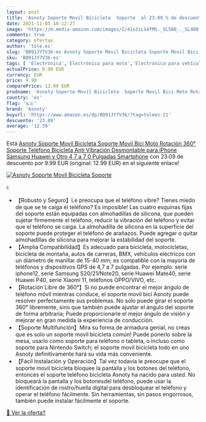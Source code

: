 ```yaml
---
layout: post
title: 'Asnoty Soporte Movil Bicicleta  Soporte  al 23.09 % de descuento'
date: 2021-11-05 10:12:27
image: 'https://m.media-amazon.com/images/I/41o3iLS4fMS._SL500_._SL400_.jpg'
comments: true
category: ofertas
author: 'tole.es'
slug: 'B091JY7V36-es Asnoty Soporte Movil Bicicleta Soporte Movil Bici Moto...'
sku: 'B091JY7V36-es'
tags: [ 'Electrónica','Electrónica para moto','Electrónica para vehículos','Soportes para moto','asnoty','iphone', ]
actualPrice: 9.99 EUR
currency: EUR
price: 9.99
comparePrice: 12.99 EUR
prodname: 'Asnoty Soporte Movil Bicicleta  Soporte Movil Bici Moto Rotación 360°  Soporte Teléfono Bicicleta Anti Vibración Desmontable  para iPhone  Samsung  Huawei y Otro 4 7 a 7 0 Pulgadas Smartphone'
country: 'es'
flag: '🇪🇸'
brand: 'Asnoty'
buyurl: 'https://www.amazon.es/dp/B091JY7V36/?tag=tolees-21'
descuento: '23.09'
average: '12.39'
---
```


Está [Asnoty Soporte Movil Bicicleta  Soporte Movil Bici Moto Rotación 360°  Soporte Teléfono Bicicleta Anti Vibración Desmontable  para iPhone  Samsung  Huawei y Otro 4 7 a 7 0 Pulgadas Smartphone](https://www.amazon.es/dp/B091JY7V36/?tag=tolees-21) con 23.09 de descuento por 9.99 EUR (original: 12.99 EUR) en el siguiente enlace!

[![Asnoty Soporte Movil Bicicleta  Soporte ](https://m.media-amazon.com/images/I/41o3iLS4fMS._SL500_._SL400_.jpg)](https://www.amazon.es/dp/B091JY7V36/?tag=tolees-21)

ℹ️:

- 【Robusto y Seguro】Le preocupa que el teléfono vibre? Tienes miedo de que se te caiga el teléfono? Es imposible! Las cuatro esquinas fijas del soporte están equipadas con almohadillas de silicona, que pueden sujetar firmemente el teléfono, reducir la vibración del teléfono y evitar que el teléfono se caiga. La almohadilla de silicona en la superficie del soporte puede proteger el teléfono de arañazos. Puede agregar o quitar almohadillas de silicona para mejorar la estabilidad del soporte.
- 【Amplia Compatibilidad】Es adecuado para bicicleta, motocicletas, bicicleta de montaña, autos de carreras, BMX, vehículos eléctricos con un diámetro de manillar de 15-40 mm; es compatible con la mayoría de teléfonos y dispositivos GPS de 4,7 a 7 pulgadas. Por ejemplo: serie iphone12, serie Samsung S20/21/Note20, serie Huawei Mate40, serie Huawei P40, serie Xiaomi 11, teléfonos OPPO/VIVO, etc.
- 【Rotación Libre de 360°】Si no puede encontrar el mejor ángulo de teléfono móvil mientras conduce, el soporte movil bici Asnoty puede resolver perfectamente sus problemas. No solo puede girar el soporte 360​​° libremente, sino que también puede ajustar el ángulo del soporte de forma arbitraria; Puede proporcionarle el mejor ángulo de visión y mejorar en gran medida la experiencia de conducción.
- 【Soporte Multifunción】Mira su forma de armadura genial, no creas que es solo un soporte movil bicicleta común! Puede ponerlo sobre la mesa, usarlo como soporte para teléfono o tableta, o incluso como soporte para Nintendo Switch; el soporte movil bicicleta todo en uno Asnoty definitivamente hará su vida más conveniente.
- 【Fácil Instalación y Operación】Tal vez todavía le preocupe que el soporte movil bicicleta bloquee la pantalla y los botones del teléfono, entonces el soporte teléfono bicicleta Asnoty ha nacido para usted. No bloqueará la pantalla y los botonesdel teléfono, puede usar la identificación de rostro/huella digital para desbloquear el teléfono y operar el teléfono fácilmente. Sin herramientas, sin pasos engorrosos, también puede instalar fácilmente el soporte.

[🛒 Ver la oferta!!](https://www.amazon.es/dp/B091JY7V36/?tag=tolees-21)
